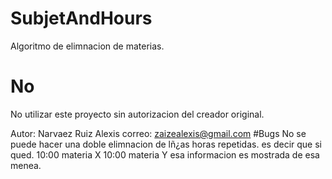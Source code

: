# SubjetAndHours
Algoritmo de elimnacion de materias.
# No 

No utilizar este proyecto sin autorizacion del creador original.

Autor: Narvaez Ruiz Alexis 
correo: zaizealexis@gmail.com
#Bugs 
No se puede hacer una doble elimnacion de lñ¿as horas repetidas.
es decir que si qued.
10:00 materia X
10:00 materia Y
esa informacion es mostrada de esa menea.
